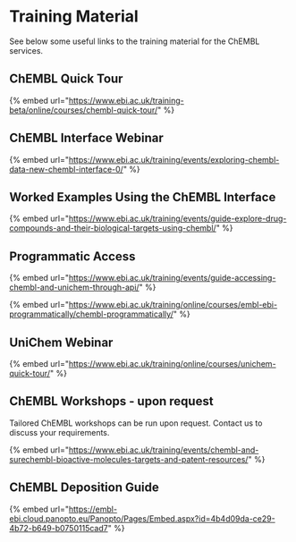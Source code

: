# Training Material

See below some useful links to the training material for the ChEMBL services.

## ChEMBL Quick Tour

{% embed url="https://www.ebi.ac.uk/training-beta/online/courses/chembl-quick-tour/" %}

## ChEMBL Interface Webinar

{% embed url="https://www.ebi.ac.uk/training/events/exploring-chembl-data-new-chembl-interface-0/" %}

## Worked Examples Using the ChEMBL Interface

{% embed url="https://www.ebi.ac.uk/training/events/guide-explore-drug-compounds-and-their-biological-targets-using-chembl/" %}

## Programmatic Access

{% embed url="https://www.ebi.ac.uk/training/events/guide-accessing-chembl-and-unichem-through-api/" %}

{% embed url="https://www.ebi.ac.uk/training/online/courses/embl-ebi-programmatically/chembl-programmatically/" %}

## UniChem Webinar

{% embed url="https://www.ebi.ac.uk/training/online/courses/unichem-quick-tour/" %}

## ChEMBL Workshops - upon request

Tailored ChEMBL workshops can be run upon request. Contact us to discuss your requirements.

{% embed url="https://www.ebi.ac.uk/training/events/chembl-and-surechembl-bioactive-molecules-targets-and-patent-resources/" %}

## ChEMBL Deposition Guide

{% embed url="https://embl-ebi.cloud.panopto.eu/Panopto/Pages/Embed.aspx?id=4b4d09da-ce29-4b72-b649-b0750115cad7" %}
